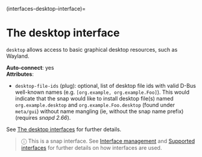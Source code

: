(interfaces-desktop-interface)=
# The desktop interface

`desktop` allows access to basic graphical desktop resources, such as Wayland.

**Auto-connect**: yes</br>
**Attributes**:</br>
   * `desktop-file-ids` (plug): optional, list of desktop file ids with valid D-Bus well-known names (e.g. `[org.example, org.example.Foo]`). This would indicate that the snap would like to install desktop file(s) named `org.example.desktop` and `org.example.Foo.desktop` (found under `meta/gui`) without name mangling (ie, without the snap name prefix) (requires *snapd 2.66*).

See [The desktop interfaces](/interfaces/desktop-interfaces) for further details.

> ⓘ  This is a snap interface. See [Interface management](/) and [Supported interfaces](/interfaces/index) for further details on how interfaces are used.

